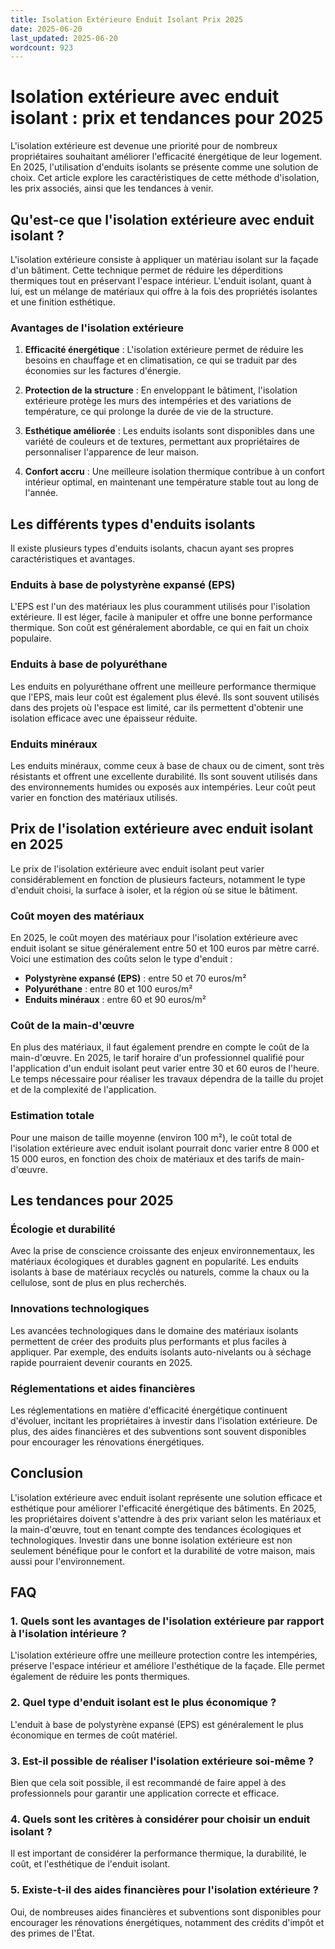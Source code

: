 ```yaml
---
title: Isolation Extérieure Enduit Isolant Prix 2025
date: 2025-06-20
last_updated: 2025-06-20
wordcount: 923
---
```


# Isolation extérieure avec enduit isolant : prix et tendances pour 2025

L'isolation extérieure est devenue une priorité pour de nombreux propriétaires souhaitant améliorer l'efficacité énergétique de leur logement. En 2025, l'utilisation d'enduits isolants se présente comme une solution de choix. Cet article explore les caractéristiques de cette méthode d'isolation, les prix associés, ainsi que les tendances à venir.

## Qu'est-ce que l'isolation extérieure avec enduit isolant ?

L'isolation extérieure consiste à appliquer un matériau isolant sur la façade d'un bâtiment. Cette technique permet de réduire les déperditions thermiques tout en préservant l'espace intérieur. L'enduit isolant, quant à lui, est un mélange de matériaux qui offre à la fois des propriétés isolantes et une finition esthétique.

### Avantages de l'isolation extérieure

1. **Efficacité énergétique** : L'isolation extérieure permet de réduire les besoins en chauffage et en climatisation, ce qui se traduit par des économies sur les factures d'énergie.
   
2. **Protection de la structure** : En enveloppant le bâtiment, l'isolation extérieure protège les murs des intempéries et des variations de température, ce qui prolonge la durée de vie de la structure.

3. **Esthétique améliorée** : Les enduits isolants sont disponibles dans une variété de couleurs et de textures, permettant aux propriétaires de personnaliser l'apparence de leur maison.

4. **Confort accru** : Une meilleure isolation thermique contribue à un confort intérieur optimal, en maintenant une température stable tout au long de l'année.

## Les différents types d'enduits isolants

Il existe plusieurs types d'enduits isolants, chacun ayant ses propres caractéristiques et avantages.

### Enduits à base de polystyrène expansé (EPS)

L'EPS est l'un des matériaux les plus couramment utilisés pour l'isolation extérieure. Il est léger, facile à manipuler et offre une bonne performance thermique. Son coût est généralement abordable, ce qui en fait un choix populaire.

### Enduits à base de polyuréthane

Les enduits en polyuréthane offrent une meilleure performance thermique que l'EPS, mais leur coût est également plus élevé. Ils sont souvent utilisés dans des projets où l'espace est limité, car ils permettent d'obtenir une isolation efficace avec une épaisseur réduite.

### Enduits minéraux

Les enduits minéraux, comme ceux à base de chaux ou de ciment, sont très résistants et offrent une excellente durabilité. Ils sont souvent utilisés dans des environnements humides ou exposés aux intempéries. Leur coût peut varier en fonction des matériaux utilisés.

## Prix de l'isolation extérieure avec enduit isolant en 2025

Le prix de l'isolation extérieure avec enduit isolant peut varier considérablement en fonction de plusieurs facteurs, notamment le type d'enduit choisi, la surface à isoler, et la région où se situe le bâtiment.

### Coût moyen des matériaux

En 2025, le coût moyen des matériaux pour l'isolation extérieure avec enduit isolant se situe généralement entre 50 et 100 euros par mètre carré. Voici une estimation des coûts selon le type d'enduit :

- **Polystyrène expansé (EPS)** : entre 50 et 70 euros/m²
- **Polyuréthane** : entre 80 et 100 euros/m²
- **Enduits minéraux** : entre 60 et 90 euros/m²

### Coût de la main-d'œuvre

En plus des matériaux, il faut également prendre en compte le coût de la main-d'œuvre. En 2025, le tarif horaire d'un professionnel qualifié pour l'application d'un enduit isolant peut varier entre 30 et 60 euros de l'heure. Le temps nécessaire pour réaliser les travaux dépendra de la taille du projet et de la complexité de l'application.

### Estimation totale

Pour une maison de taille moyenne (environ 100 m²), le coût total de l'isolation extérieure avec enduit isolant pourrait donc varier entre 8 000 et 15 000 euros, en fonction des choix de matériaux et des tarifs de main-d'œuvre.

## Les tendances pour 2025

### Écologie et durabilité

Avec la prise de conscience croissante des enjeux environnementaux, les matériaux écologiques et durables gagnent en popularité. Les enduits isolants à base de matériaux recyclés ou naturels, comme la chaux ou la cellulose, sont de plus en plus recherchés.

### Innovations technologiques

Les avancées technologiques dans le domaine des matériaux isolants permettent de créer des produits plus performants et plus faciles à appliquer. Par exemple, des enduits isolants auto-nivelants ou à séchage rapide pourraient devenir courants en 2025.

### Réglementations et aides financières

Les réglementations en matière d'efficacité énergétique continuent d'évoluer, incitant les propriétaires à investir dans l'isolation extérieure. De plus, des aides financières et des subventions sont souvent disponibles pour encourager les rénovations énergétiques.

## Conclusion

L'isolation extérieure avec enduit isolant représente une solution efficace et esthétique pour améliorer l'efficacité énergétique des bâtiments. En 2025, les propriétaires doivent s'attendre à des prix variant selon les matériaux et la main-d'œuvre, tout en tenant compte des tendances écologiques et technologiques. Investir dans une bonne isolation extérieure est non seulement bénéfique pour le confort et la durabilité de votre maison, mais aussi pour l'environnement.

## FAQ

### 1. Quels sont les avantages de l'isolation extérieure par rapport à l'isolation intérieure ?

L'isolation extérieure offre une meilleure protection contre les intempéries, préserve l'espace intérieur et améliore l'esthétique de la façade. Elle permet également de réduire les ponts thermiques.

### 2. Quel type d'enduit isolant est le plus économique ?

L'enduit à base de polystyrène expansé (EPS) est généralement le plus économique en termes de coût matériel.

### 3. Est-il possible de réaliser l'isolation extérieure soi-même ?

Bien que cela soit possible, il est recommandé de faire appel à des professionnels pour garantir une application correcte et efficace.

### 4. Quels sont les critères à considérer pour choisir un enduit isolant ?

Il est important de considérer la performance thermique, la durabilité, le coût, et l'esthétique de l'enduit isolant.

### 5. Existe-t-il des aides financières pour l'isolation extérieure ?

Oui, de nombreuses aides financières et subventions sont disponibles pour encourager les rénovations énergétiques, notamment des crédits d'impôt et des primes de l'État.